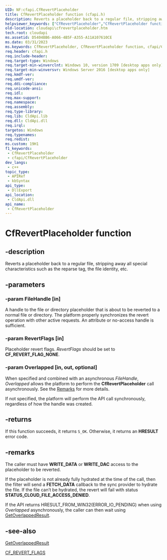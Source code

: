 ```yaml
---
UID: NF:cfapi.CfRevertPlaceholder
title: CfRevertPlaceholder function (cfapi.h)
description: Reverts a placeholder back to a regular file, stripping away all special characteristics such as the reparse tag, the file identity, etc.
helpviewer_keywords: ["CfRevertPlaceholder","CfRevertPlaceholder function","cfapi/CfRevertPlaceholder","cloudApi.cfrevertplaceholder"]
old-location: cloudapi\cfrevertplaceholder.htm
tech.root: cloudapi
ms.assetid: D5404BB6-A066-4B5F-A355-A11A107610CE
ms.date: 03/31/2023
ms.keywords: CfRevertPlaceholder, CfRevertPlaceholder function, cfapi/CfRevertPlaceholder, cloudApi.cfrevertplaceholder
req.header: cfapi.h
req.include-header: 
req.target-type: Windows
req.target-min-winverclnt: Windows 10, version 1709 [desktop apps only]
req.target-min-winversvr: Windows Server 2016 [desktop apps only]
req.kmdf-ver: 
req.umdf-ver: 
req.ddi-compliance: 
req.unicode-ansi: 
req.idl: 
req.max-support: 
req.namespace: 
req.assembly: 
req.type-library: 
req.lib: CldApi.lib
req.dll: CldApi.dll
req.irql: 
targetos: Windows
req.typenames: 
req.redist: 
ms.custom: 19H1
f1_keywords:
 - CfRevertPlaceholder
 - cfapi/CfRevertPlaceholder
dev_langs:
 - c++
topic_type:
 - APIRef
 - kbSyntax
api_type:
 - DllExport
api_location:
 - CldApi.dll
api_name:
 - CfRevertPlaceholder
---
```


# CfRevertPlaceholder function

## -description

Reverts a placeholder back to a regular file, stripping away all special characteristics such as the reparse tag, the file identity, etc.

## -parameters

### -param FileHandle [in]

A handle to the file or directory placeholder that is about to be reverted to a normal file or directory. The platform properly synchronizes the revert operation with other active requests. An attribute or no-access handle is sufficient.

### -param RevertFlags [in]

Placeholder revert flags. *RevertFlags* should be set to **CF_REVERT_FLAG_NONE**.

### -param Overlapped [in, out, optional]

When specified and combined with an asynchronous *FileHandle*, *Overlapped* allows the platform to perform the **CfRevertPlaceholder** call asynchronously. See the [Remarks](#-remarks) for more details.

If not specified, the platform will perform the API call synchronously, regardless of how the handle was created.

## -returns

If this function succeeds, it returns `S_OK`. Otherwise, it returns an **HRESULT** error code.

## -remarks

The caller must have **WRITE_DATA** or **WRITE_DAC** access to the placeholder to be reverted.

If the placeholder is not already fully hydrated at the time of the call, then the filter will send a **FETCH_DATA** callback to the sync provider  to hydrate the file. If the file can’t be hydrated, the revert will fail with status **STATUS_CLOUD_FILE_ACCESS_DENIED**.

If the API returns HRESULT_FROM_WIN32(ERROR_IO_PENDING) when using *Overlapped* asynchronously, the caller can then wait using [GetOverlappedResult](/windows/win32/api/ioapiset/nf-ioapiset-getoverlappedresult).

## -see-also

[GetOverlappedResult](/windows/win32/api/ioapiset/nf-ioapiset-getoverlappedresult)

[CF_REVERT_FLAGS](ne-cfapi-cf_revert_flags.md)
